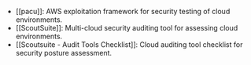- [[pacu]]: AWS exploitation framework for security testing of cloud environments.
- [[ScoutSuite]]: Multi-cloud security auditing tool for assessing cloud environments.
- [[Scoutsuite - Audit Tools Checklist]]: Cloud auditing tool checklist for security posture assessment.